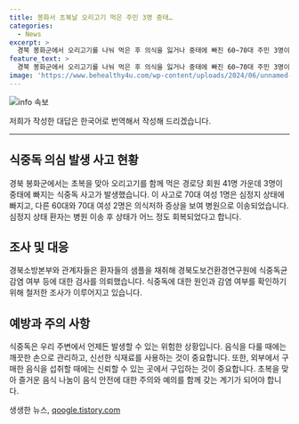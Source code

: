 ```yaml
---
title: 봉화서 초복날 오리고기 먹은 주민 3명 중태…
categories:
  - News
excerpt: >
  경북 봉화군에서 오리고기를 나눠 먹은 후 의식을 잃거나 중태에 빠진 60~70대 주민 3명이 발생한 식중독 의심 사고. 심각한 상황인 70대 여성이 심정지에 빠지고, 다른 2명도 병원으로 이송됐으며, 경북도보건환경연구원에서 검사 진행 중. 사건 발생 후 마을의 안전을 우려해 주민들에게 충격과 불안이 뒤따르고 있다.
feature_text: >
  경북 봉화군에서 오리고기를 나눠 먹은 후 의식을 잃거나 중태에 빠진 60~70대 주민 3명이 발생한 식중독 의심 사고. 심각한 상황인 70대 여성이 심정지에 빠지고, 다른 2명도 병원으로 이송됐으며, 경북도보건환경연구원에서 검사 진행 중. 사건 발생 후 마을의 안전을 우려해 주민들에게 충격과 불안이 뒤따르고 있다.
image: 'https://www.behealthy4u.com/wp-content/uploads/2024/06/unnamed-file.png'
---
```


<p><img src="https://www.behealthy4u.com/wp-content/uploads/2024/06/unnamed-file.png" alt="info 속보" /></p>

<p>저희가 작성한 대답은 한국어로 번역해서 작성해 드리겠습니다. </p>

<hr />

<h2>식중독 의심 발생 사고 현황</h2>

<p data-ke-size="size16">경북 봉화군에서는 초복을 맞아 오리고기를 함께 먹은 경로당 회원 41명 가운데 3명이 중태에 빠지는 식중독 사고가 발생했습니다. 이 사고로 70대 여성 1명은 심정지 상태에 빠지고, 다른 60대와 70대 여성 2명은 의식저하 증상을 보여 병원으로 이송되었습니다. 심정지 상태 환자는 병원 이송 후 상태가 어느 정도 회복되었다고 합니다.</p>

<h2>조사 및 대응</h2>

<p data-ke-size="size16">경북소방본부와 관계자들은 환자들의 샘플을 채취해 경북도보건환경연구원에 식중독균 감염 여부 등에 대한 검사를 의뢰했습니다. 식중독에 대한 원인과 감염 여부를 확인하기 위해 철저한 조사가 이루어지고 있습니다.</p>

<h2>예방과 주의 사항</h2>

<p data-ke-size="size16">식중독은 우리 주변에서 언제든 발생할 수 있는 위험한 상황입니다. 음식을 다룰 때에는 깨끗한 손으로 관리하고, 신선한 식재료를 사용하는 것이 중요합니다. 또한, 외부에서 구매한 음식을 섭취할 때에는 신뢰할 수 있는 곳에서 구입하는 것이 중요합니다. 초복을 맞아 즐거운 음식 나눔이 음식 안전에 대한 주의와 예의를 함께 갖는 계기가 되어야 합니다.</p>
생생한 뉴스, <a href="https://qoogle.tistory.com" rel="dofollow">qoogle.tistory.com</a>


